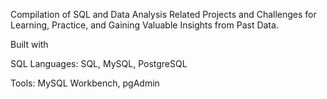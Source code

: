 Compilation of SQL and Data Analysis Related Projects and Challenges for Learning, Practice, and Gaining Valuable Insights from Past Data.

Built with


SQL Languages:
SQL, MySQL, PostgreSQL

Tools:
MySQL Workbench, pgAdmin
